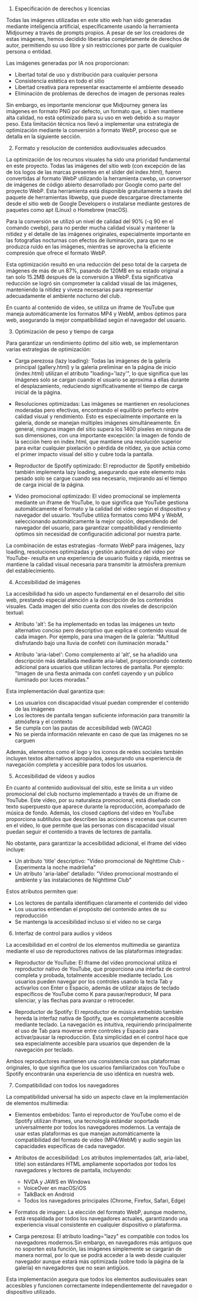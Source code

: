 1. Especificación de derechos y licencias

Todas las imágenes utilizadas en este sitio web han sido generadas mediante inteligencia artificial, específicamente usando la herramienta Midjourney a través de prompts propios. A pesar de ser los creadores de estas imágenes, hemos decidido liberarlas completamente de derechos de autor, permitiendo su uso libre y sin restricciones por parte de cualquier persona o entidad.

Las imágenes generadas por IA nos proporcionan:
- Libertad total de uso y distribución para cualquier persona
- Consistencia estética en todo el sitio
- Libertad creativa para representar exactamente el ambiente deseado
- Eliminación de problemas de derechos de imagen de personas reales

Sin embargo, es importante mencionar que Midjourney genera las imágenes en formato PNG por defecto, un formato que, si bien mantiene alta calidad, no está optimizado para su uso en web debido a su mayor peso. Esta limitación técnica nos llevó a implementar una estrategia de optimización mediante la conversión a formato WebP, proceso que se detalla en la siguiente sección.

2. Formato y resolución de contenidos audiovisuales adecuados

La optimización de los recursos visuales ha sido una prioridad fundamental en este proyecto. Todas las imágenes del sitio web (con excepción de las de los logos de las marcas presentes en el slider del index.html), fueron convertidas al formato WebP utilizando la herramienta cwebp, un conversor de imágenes de código abierto desarrollado por Google como parte del proyecto WebP. Esta herramienta está disponible gratuitamente a través del paquete de herramientas libwebp, que puede descargarse directamente desde el sitio web de Google Developers o instalarse mediante gestores de paquetes como apt (Linux) o Homebrew (macOS).

Para la conversión se utilizó un nivel de calidad del 90% (-q 90 en el comando cwebp), para no perder mucha calidad visual y mantener la nitidez y el detalle de las imágenes originales, especialmente importante en las fotografías nocturnas con efectos de iluminación, para que no se produzca ruido en las imágenes, mientras se aprovecha la eficiente compresión que ofrece el formato WebP.

Esta optimización resultó en una reducción del peso total de la carpeta de imágenes de más de un 87%, pasando de 120MB en su estado original a tan solo 15.2MB después de la conversión a WebP. Esta significativa reducción se logró sin comprometer la calidad visual de las imágenes, manteniendo la nitidez y viveza necesarias para representar adecuadamente el ambiente nocturno del club.

En cuanto al contenido de video, se utiliza un iframe de YouTube que maneja automáticamente los formatos MP4 y WebM, ambos óptimos para web, asegurando la mejor compatibilidad según el navegador del usuario.

3. Optimización de peso y tiempo de carga

Para garantizar un rendimiento óptimo del sitio web, se implementaron varias estrategias de optimización:

- Carga perezosa (lazy loading): Todas las imágenes de la galería principal (gallery.html) y la galería preliminar en la página de inicio (index.html) utilizan el atributo "loading='lazy'", lo que significa que las imágenes solo se cargan cuando el usuario se aproxima a ellas durante el desplazamiento, reduciendo significativamente el tiempo de carga inicial de la página.

- Resoluciones optimizadas: Las imágenes se mantienen en resoluciones moderadas pero efectivas, encontrando el equilibrio perfecto entre calidad visual y rendimiento. Esto es especialmente importante en la galería, donde se manejan múltiples imágenes simultáneamente. En general, ninguna imagen del sitio supera los 1400 píxeles en ninguna de sus dimensiones, con una importante excepción: la imagen de fondo de la sección hero en index.html, que mantiene una resolución superior para evitar cualquier pixelación o pérdida de nitidez, ya que actúa como el primer impacto visual del sitio y cubre toda la pantalla.

- Reproductor de Spotify optimizado: El reproductor de Spotify embebido también implementa lazy loading, asegurando que este elemento más pesado solo se cargue cuando sea necesario, mejorando así el tiempo de carga inicial de la página.

- Video promocional optimizado: El video promocional se implementa mediante un iframe de YouTube, lo que significa que YouTube gestiona automáticamente el formato y la calidad del video según el dispositivo y navegador del usuario. YouTube utiliza formatos como MP4 y WebM, seleccionando automáticamente la mejor opción, dependiendo del navegador del usuario, para garantizar compatibilidad y rendimiento óptimos sin necesidad de configuración adicional por nuestra parte.

La combinación de estas estrategias -formato WebP para imágenes, lazy loading, resoluciones optimizadas y gestión automática del video por YouTube- resulta en una experiencia de usuario fluida y rápida, mientras se mantiene la calidad visual necesaria para transmitir la atmósfera premium del establecimiento.

4. Accesibilidad de imágenes

La accesibilidad ha sido un aspecto fundamental en el desarrollo del sitio web, prestando especial atención a la descripción de los contenidos visuales. Cada imagen del sitio cuenta con dos niveles de descripción textual:

- Atributo 'alt': Se ha implementado en todas las imágenes un texto alternativo conciso pero descriptivo que explica el contenido visual de cada imagen. Por ejemplo, para una imagen de la galería: "Multitud disfrutando bajo una lluvia de confeti con iluminación morada."

- Atributo 'aria-label': Como complemento al 'alt', se ha añadido una descripción más detallada mediante aria-label, proporcionando contexto adicional para usuarios que utilizan lectores de pantalla. Por ejemplo: "Imagen de una fiesta animada con confeti cayendo y un público iluminado por luces moradas."

Esta implementación dual garantiza que:
- Los usuarios con discapacidad visual puedan comprender el contenido de las imágenes
- Los lectores de pantalla tengan suficiente información para transmitir la atmósfera y el contexto
- Se cumpla con las pautas de accesibilidad web (WCAG)
- No se pierda información relevante en caso de que las imágenes no se carguen

Además, elementos como el logo y los iconos de redes sociales también incluyen textos alternativos apropiados, asegurando una experiencia de navegación completa y accesible para todos los usuarios.

5. Accesibilidad de vídeos y audios

En cuanto al contenido audiovisual del sitio, este se limita a un vídeo promocional del club nocturno implementado a través de un iframe de YouTube. Este vídeo, por su naturaleza promocional, está diseñado con texto superpuesto que aparece durante la reproducción, acompañado de música de fondo. Además, los closed captions del video en YouTube proporciona subtítulos que describen las acciones y escenas que ocurren en el vídeo, lo que permite que las personas con discapacidad visual puedan seguir el contenido a través de lectores de pantalla.

No obstante, para garantizar la accesibilidad adicional, el iframe del vídeo incluye:
- Un atributo 'title' descriptivo: "Video promocional de Nighttime Club - Experimenta la noche madrileña"
- Un atributo 'aria-label' detallado: "Video promocional mostrando el ambiente y las instalaciones de Nighttime Club"

Estos atributos permiten que:
- Los lectores de pantalla identifiquen claramente el contenido del vídeo
- Los usuarios entiendan el propósito del contenido antes de su reproducción
- Se mantenga la accesibilidad incluso si el vídeo no se carga

6. Interfaz de control para audios y vídeos

La accesibilidad en el control de los elementos multimedia se garantiza mediante el uso de reproductores nativos de las plataformas integradas:

- Reproductor de YouTube: El iframe del vídeo promocional utiliza el reproductor nativo de YouTube, que proporciona una interfaz de control completa y probada, totalmente accesible mediante teclado. Los usuarios pueden navegar por los controles usando la tecla Tab y activarlos con Enter o Espacio, además de utilizar atajos de teclado específicos de YouTube como K para pausar/reproducir, M para silenciar, y las flechas para avanzar o retroceder.

- Reproductor de Spotify: El reproductor de música embebido también hereda la interfaz nativa de Spotify, que es completamente accesible mediante teclado. La navegación es intuitiva, requiriendo principalmente el uso de Tab para moverse entre controles y Espacio para activar/pausar la reproducción. Esta simplicidad en el control hace que sea especialmente accesible para usuarios que dependen de la navegación por teclado.

Ambos reproductores mantienen una consistencia con sus plataformas originales, lo que significa que los usuarios familiarizados con YouTube o Spotify encontrarán una experiencia de uso idéntica en nuestra web.

7. Compatibilidad con todos los navegadores

La compatibilidad universal ha sido un aspecto clave en la implementación de elementos multimedia:

- Elementos embebidos: Tanto el reproductor de YouTube como el de Spotify utilizan iframes, una tecnología estándar soportada universalmente por todos los navegadores modernos. La ventaja de usar estas plataformas es que manejan automáticamente la compatibilidad del formato de video (MP4/WebM) y audio según las capacidades específicas de cada navegador.

- Atributos de accesibilidad: Los atributos implementados (alt, aria-label, title) son estándares HTML ampliamente soportados por todos los navegadores y lectores de pantalla, incluyendo:
  - NVDA y JAWS en Windows
  - VoiceOver en macOS/iOS
  - TalkBack en Android
  - Todos los navegadores principales (Chrome, Firefox, Safari, Edge)

- Formatos de imagen: La elección del formato WebP, aunque moderno, está respaldada por todos los navegadores actuales, garantizando una experiencia visual consistente en cualquier dispositivo o plataforma.

- Carga perezosa: El atributo loading="lazy" es compatible con todos los navegadores modernos.Sin embargo, en navegadores más antiguos que no soporten esta función, las imágenes simplemente se cargarán de manera normal, por lo que se podrá acceder a la web desde cualquier navegador aunque estará más optimizada (sobre todo la página de la galería) en navegadores que no sean antigüos.

Esta implementación asegura que todos los elementos audiovisuales sean accesibles y funcionen correctamente independientemente del navegador o dispositivo utilizado.